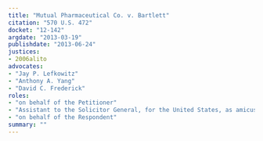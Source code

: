 ```yaml
---
title: "Mutual Pharmaceutical Co. v. Bartlett"
citation: "570 U.S. 472"
docket: "12-142"
argdate: "2013-03-19"
publishdate: "2013-06-24"
justices:
- 2006alito
advocates:
- "Jay P. Lefkowitz"
- "Anthony A. Yang"
- "David C. Frederick"
roles:
- "on behalf of the Petitioner"
- "Assistant to the Solicitor General, for the United States, as amicus curiae, supporting the Petitioner"
- "on behalf of the Respondent"
summary: ""
---
```


